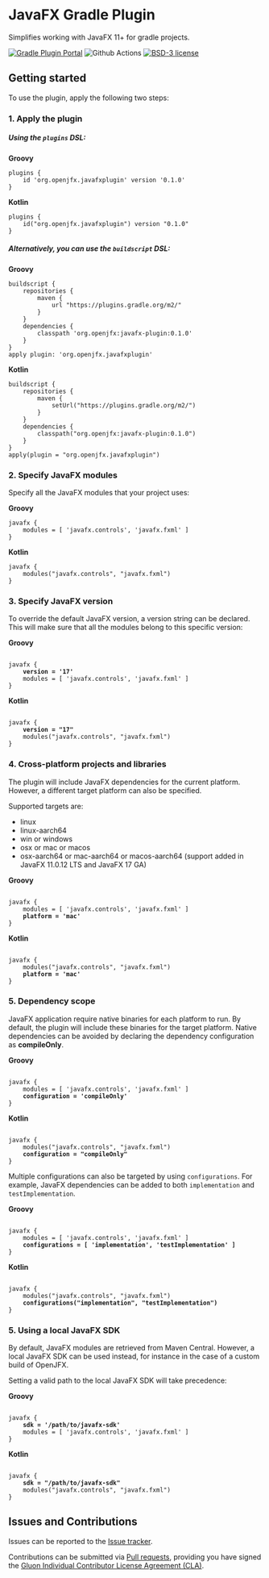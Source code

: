 # JavaFX Gradle Plugin

Simplifies working with JavaFX 11+ for gradle projects.

[![Gradle Plugin Portal](https://img.shields.io/maven-metadata/v/https/plugins.gradle.org/m2/org/openjfx/javafxplugin/org.openjfx.javafxplugin.gradle.plugin/maven-metadata.xml.svg?label=Gradle%20Plugin)](https://plugins.gradle.org/plugin/org.openjfx.javafxplugin)
![Github Actions](https://github.com/openjfx/javafx-gradle-plugin/actions/workflows/build.yml/badge.svg)
[![BSD-3 license](https://img.shields.io/badge/license-BSD--3-%230778B9.svg)](https://opensource.org/licenses/BSD-3-Clause)

## Getting started

To use the plugin, apply the following two steps:

### 1. Apply the plugin

##### Using the `plugins` DSL:

**Groovy**

    plugins {
        id 'org.openjfx.javafxplugin' version '0.1.0'
    }

**Kotlin**

    plugins {
        id("org.openjfx.javafxplugin") version "0.1.0"
    }

##### Alternatively, you can use the `buildscript` DSL:

**Groovy**

    buildscript {
        repositories {
            maven {
                url "https://plugins.gradle.org/m2/"
            }
        }
        dependencies {
            classpath 'org.openjfx:javafx-plugin:0.1.0'
        }
    }
    apply plugin: 'org.openjfx.javafxplugin'

**Kotlin**

    buildscript {
        repositories {
            maven {
                setUrl("https://plugins.gradle.org/m2/")
            }
        }
        dependencies {
            classpath("org.openjfx:javafx-plugin:0.1.0")
        }
    }
    apply(plugin = "org.openjfx.javafxplugin")


### 2. Specify JavaFX modules

Specify all the JavaFX modules that your project uses:

**Groovy**

    javafx {
        modules = [ 'javafx.controls', 'javafx.fxml' ]
    }

**Kotlin**

    javafx {
        modules("javafx.controls", "javafx.fxml")
    }
    
### 3. Specify JavaFX version

To override the default JavaFX version, a version string can be declared.
This will make sure that all the modules belong to this specific version:

**Groovy**

<pre><code>
javafx {
    <b>version = '17'</b>
    modules = [ 'javafx.controls', 'javafx.fxml' ]
}
</code></pre>

**Kotlin**

<pre><code>
javafx {
    <b>version = "17"</b>
    modules("javafx.controls", "javafx.fxml")
}
</code></pre>

### 4. Cross-platform projects and libraries

The plugin will include JavaFX dependencies for the current platform.
However, a different target platform can also be specified.

Supported targets are:

* linux
* linux-aarch64
* win or windows
* osx or mac or macos
* osx-aarch64 or mac-aarch64 or macos-aarch64 (support added in JavaFX 11.0.12 LTS and JavaFX 17 GA)

**Groovy**

<pre><code>
javafx {
    modules = [ 'javafx.controls', 'javafx.fxml' ]
    <b>platform = 'mac'</b>
}
</code></pre>

**Kotlin**

<pre><code>
javafx {
    modules("javafx.controls", "javafx.fxml")
    <b>platform = 'mac'</b>
}
</code></pre>


### 5. Dependency scope

JavaFX application require native binaries for each platform to run.
By default, the plugin will include these binaries for the target platform.
Native dependencies can be avoided by declaring the dependency configuration as **compileOnly**.

**Groovy**

<pre><code>
javafx {
    modules = [ 'javafx.controls', 'javafx.fxml' ] 
    <b>configuration = 'compileOnly'</b>
}
</code></pre>

**Kotlin**

<pre><code>
javafx {
    modules("javafx.controls", "javafx.fxml")
    <b>configuration = "compileOnly"</b>
}
</code></pre>

Multiple configurations can also be targeted by using `configurations`.
For example, JavaFX dependencies can be added to both `implementation` and `testImplementation`.

**Groovy**

<pre><code>
javafx {
    modules = [ 'javafx.controls', 'javafx.fxml' ]
    <b>configurations = [ 'implementation', 'testImplementation' ]</b>
}
</code></pre>

**Kotlin**

<pre><code>
javafx {
    modules("javafx.controls", "javafx.fxml")
    <b>configurations("implementation", "testImplementation")</b>
}
</code></pre>

### 5. Using a local JavaFX SDK

By default, JavaFX modules are retrieved from Maven Central. 
However, a local JavaFX SDK can be used instead, for instance in the case of 
a custom build of OpenJFX.

Setting a valid path to the local JavaFX SDK will take precedence:

**Groovy**

<pre><code>
javafx {
    <b>sdk = '/path/to/javafx-sdk'</b>
    modules = [ 'javafx.controls', 'javafx.fxml' ]
}
</code></pre>

**Kotlin**

<pre><code>
javafx {
    <b>sdk = "/path/to/javafx-sdk"</b>
    modules("javafx.controls", "javafx.fxml")
}
</code></pre>
    
## Issues and Contributions ##

Issues can be reported to the [Issue tracker](https://github.com/openjfx/javafx-gradle-plugin/issues/).

Contributions can be submitted via [Pull requests](https://github.com/openjfx/javafx-gradle-plugin/pulls/), 
providing you have signed the [Gluon Individual Contributor License Agreement (CLA)](https://cla.gluonhq.com/).
